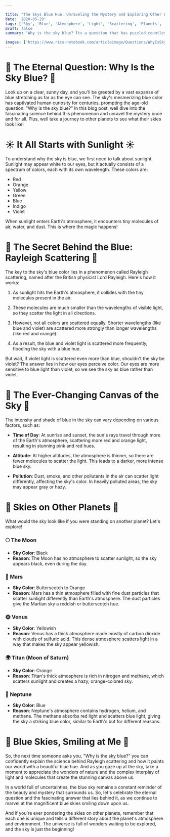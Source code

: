 ```yaml
---

title: "The Skys Blue Hue: Unraveling the Mystery and Exploring Other Worlds"
date: '2020-05-29'
tags: ['Sky', 'Blue', 'Atmosphere', 'Light', 'Scattering', 'Planets', 'Astronomy','Questions']
draft: false
summary: "Why is the sky blue? Its a question that has puzzled countless generations. In this blog post, we unravel the mystery behind the skys captivating blue hue and explore what the sky looks like on other planets."

images: ['https://www.rics-notebook.com/articleimage/Questions/WhyIsSkyBlue.webp']
---
```


# 🌌 The Eternal Question: Why Is the Sky Blue? 🌌

Look up on a clear, sunny day, and you'll be greeted by a vast expanse of blue stretching as far as the eye can see. The sky's mesmerizing blue color has captivated human curiosity for centuries, prompting the age-old question: "Why is the sky blue?" In this blog post, well dive into the fascinating science behind this phenomenon and unravel the mystery once and for all. Plus, well take a journey to other planets to see what their skies look like!

# ☀️ It All Starts with Sunlight ☀️

To understand why the sky is blue, we first need to talk about sunlight. Sunlight may appear white to our eyes, but it actually consists of a spectrum of colors, each with its own wavelength. These colors are:

- Red
- Orange
- Yellow
- Green
- Blue
- Indigo
- Violet

When sunlight enters Earth's atmosphere, it encounters tiny molecules of air, water, and dust. This is where the magic happens!

# 🌈 The Secret Behind the Blue: Rayleigh Scattering 🌈

The key to the sky's blue color lies in a phenomenon called Rayleigh scattering, named after the British physicist Lord Rayleigh. Here's how it works:

1. As sunlight hits the Earth's atmosphere, it collides with the tiny molecules present in the air.

2. These molecules are much smaller than the wavelengths of visible light, so they scatter the light in all directions.

3. However, not all colors are scattered equally. Shorter wavelengths (like blue and violet) are scattered more strongly than longer wavelengths (like red and orange).

4. As a result, the blue and violet light is scattered more frequently, flooding the sky with a blue hue.

But wait, if violet light is scattered even more than blue, shouldn't the sky be violet? The answer lies in how our eyes perceive color. Our eyes are more sensitive to blue light than violet, so we see the sky as blue rather than violet.

# 🌅 The Ever-Changing Canvas of the Sky 🌅

The intensity and shade of blue in the sky can vary depending on various factors, such as:

- **Time of Day**: At sunrise and sunset, the sun's rays travel through more of the Earth's atmosphere, scattering more red and orange light, resulting in stunning pink and red hues.

- **Altitude**: At higher altitudes, the atmosphere is thinner, so there are fewer molecules to scatter the light. This leads to a darker, more intense blue sky.

- **Pollution**: Dust, smoke, and other pollutants in the air can scatter light differently, affecting the sky's color. In heavily polluted areas, the sky may appear gray or hazy.

# 🌌 Skies on Other Planets 🌌

What would the sky look like if you were standing on another planet? Let's explore!

### 🌕 The Moon

- **Sky Color**: Black
- **Reason**: The Moon has no atmosphere to scatter sunlight, so the sky appears black, even during the day.

### 🔴 Mars

- **Sky Color**: Butterscotch to Orange
- **Reason**: Mars has a thin atmosphere filled with fine dust particles that scatter sunlight differently than Earth's atmosphere. The dust particles give the Martian sky a reddish or butterscotch hue.

### 🌞 Venus

- **Sky Color**: Yellowish
- **Reason**: Venus has a thick atmosphere made mostly of carbon dioxide with clouds of sulfuric acid. This dense atmosphere scatters light in a way that makes the sky appear yellowish.

### 🌍 Titan (Moon of Saturn)

- **Sky Color**: Orange
- **Reason**: Titan's thick atmosphere is rich in nitrogen and methane, which scatters sunlight and creates a hazy, orange-colored sky.

### 🔵 Neptune

- **Sky Color**: Blue
- **Reason**: Neptune's atmosphere contains hydrogen, helium, and methane. The methane absorbs red light and scatters blue light, giving the sky a striking blue color, similar to Earth's but for different reasons.

# 💙 Blue Skies, Smiling at Me 💙

So, the next time someone asks you, "Why is the sky blue?" you can confidently explain the science behind Rayleigh scattering and how it paints our world with a beautiful blue hue. And as you gaze up at the sky, take a moment to appreciate the wonders of nature and the complex interplay of light and molecules that create the stunning canvas above us.

In a world full of uncertainties, the blue sky remains a constant reminder of the beauty and mystery that surrounds us. So, let's celebrate the eternal question and the fascinating answer that lies behind it, as we continue to marvel at the magnificent blue skies smiling down upon us.

And if you're ever pondering the skies on other planets, remember that each one is unique and tells a different story about the planet's atmosphere and environment. The universe is full of wonders waiting to be explored, and the sky is just the beginning!
